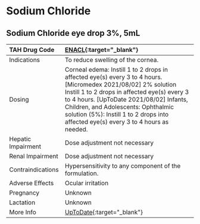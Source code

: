 # Sodium Chloride

## Sodium Chloride eye drop 3%, 5mL

| TAH Drug Code      | [ENACL](https://www.tahsda.org.tw/drugs/hissearch.php?drug_code=ENACL){:target="_blank"}                                                                                                                                                                                                                                               |
|:-------------------|:---------------------------------------------------------------------------------------------------------------------------------------------------------------------------------------------------------------------------------------------------------------------------------------------------------------------------------------|
| Indications        | To reduce swelling of the cornea.                                                                                                                                                                                                                                                                                                      |
| Dosing             | Corneal edema: Instill 1 to 2 drops in affected eye(s) every 3 to 4 hours. [Micromedex 2021/08/02] 2% solution Instill 1 to 2 drops in affected eye(s) every 3 to 4 hours. [UpToDate 2021/08/02] Infants, Children, and Adolescents: Ophthalmic solution (5%): Instill 1 to 2 drops into affected eye(s) every 3 to 4 hours as needed. |
| Hepatic Impairment | Dose adjustment not necessary                                                                                                                                                                                                                                                                                                          |
| Renal Impairment   | Dose adjustment not necessary                                                                                                                                                                                                                                                                                                          |
| Contraindications  | Hypersensitivity to any component of the formulation.                                                                                                                                                                                                                                                                                  |
| Adverse Effects    | Ocular irritation                                                                                                                                                                                                                                                                                                                      |
| Pregnancy          | Unknown                                                                                                                                                                                                                                                                                                                                |
| Lactation          | Unknown                                                                                                                                                                                                                                                                                                                                |
| More Info          | [UpToDate](https://www.uptodate.com/contents/sodium-chloride-preparations-saline-and-oral-salt-tablets-drug-information){:target="_blank"}                                                                                                                                                                                             |

